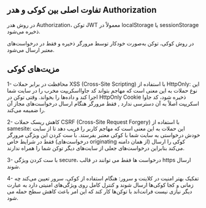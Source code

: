 

## تفاوت اصلی بین کوکی و هدر Authorization

در روش هدر Authorization، توکن JWT معمولاً در localStorage یا sessionStorage ذخیره می‌شود.

در روش کوکی، توکن به‌صورت خودکار توسط مرورگر ذخیره و فقط در درخواست‌های معتبر ارسال می‌شود.

## مزیت‌های کوکی

1- محافظت در برابر حملات XSS (Cross-Site Scripting) با استفاده از HttpOnly: این نوع حملات به این معنی است که مهاجم بتواند کد جاوااسکریپت مخرب را در سایت شما اجرا کند و داده‌ها را بخواند. وقتی توکن در HttpOnly Cookie ذخیره شود، کد جاوا اسکریپت اصلاً به آن دسترسی ندارد , فقط مرورگر هنگام ارسال درخواست‌های مجاز آن را ضمیمه می‌کند.

2- کاهش ریسک حملات CSRF (Cross-Site Request Forgery) با استفاده از samesite: این حملات به این معنی است که مهاجم کاربر را فریب دهد تا از سایت خودش درخواستی به سایت شما با کوکی معتبر بفرستد. با ست کردن این ویژگی مرورگر فقط در شرایط خاص (درخواست‌های originating از همان دامنه) کوکی را ارسال می‌کند بنابراین درخواست‌های جعلی از سایت‌های دیگر توکن شما را همراه ندارند.

3- با ست کردن ویژگی secure، درخواست ها فقط می توانند در قالب https ارسال شوند.

4- تفکیک بهتر امنیت در کلاینت و سرور: هنگام استفاده از کوکی، سرور تعیین می‌کند چه زمانی و کجا کوکی‌ها ارسال شوند و کنترل کامل روی ویژگی‌های امنیتی دارد به عبارت دیگر نیازی نیست فرانت‌اند با توکن‌ها کار کند که این امر باعث کاهش سطح حمله می شود.